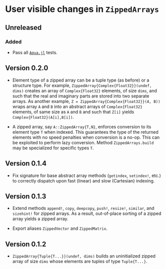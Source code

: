 # User visible changes in `ZippedArrays`

## Unreleased

### Added

- Pass all [`Aqua.jl`](https://github.com/JuliaTesting/Aqua.jl) tests.

## Version 0.2.0

- Element type of a zipped array can be a tuple type (as before) or a structure type. For
  example, `ZippedArray{Complex{Float32}}(undef, dims)` creates an array of
  `Complex{Float32}` elements, of size `dims`, and such that the real and imaginary parts
  are stored into two separate arrays. As another example, `Z =
  ZippedArray{Complex{Float32}}(A, B))` wraps array `A` and `B` into an abstract arrays of
  `Complex{Float32}` elements, of same size as `A` and `B` and such that `Z[i]` yields
  `Complex{Float32}(A[i],B[i])`.

- A zipped array, say `A::ZippedArray{T,N}`, enforces conversion to its element type `T`
  when indexed. This guarantees the type of the returned elements with no speed penalties
  when conversion is a no-op. This can be exploited to perform lazy conversion. Method
  `ZippedArrays.build` may be specialized for specific types `T`.

## Version 0.1.4

- Fix signature for base abstract array methods (`getindex`, `setindex!`, etc.) to
  correctly dispatch upon fast (linear) and slow (Cartesian) indexing.

## Version 0.1.3

- Extend methods `append!`, `copy`, `deepcopy`, `push!`, `resize!`, `similar`, and
  `sizehint!` for zipped arrays. As a result, out-of-place sorting of a zipped array
  yields a zipped array.

- Export aliases `ZippedVector` and `ZippedMatrix`.

## Version 0.1.2

- `ZippedArray{Tuple{T...}}(undef, dims)` builds an uninitialized zipped array of size
  `dims` whose elements are tuples of type `Tuple{T...}`.
